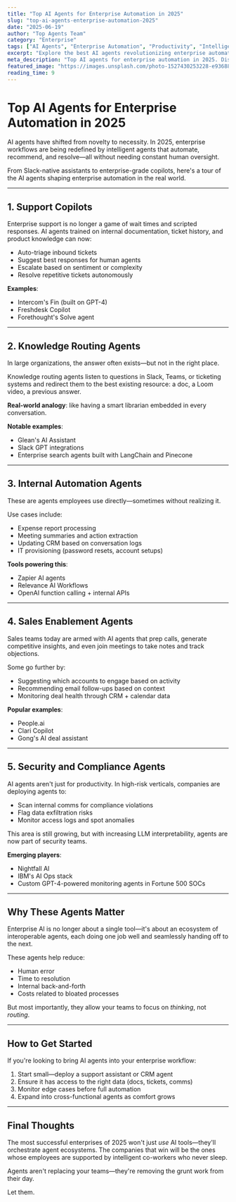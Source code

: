 ```yaml
---
title: "Top AI Agents for Enterprise Automation in 2025"
slug: "top-ai-agents-enterprise-automation-2025"
date: "2025-06-19"
author: "Top Agents Team"
category: "Enterprise"
tags: ["AI Agents", "Enterprise Automation", "Productivity", "Intelligent Tools", "AI in Business"]
excerpt: "Explore the best AI agents revolutionizing enterprise automation, support, and productivity in 2025."
meta_description: "Top AI agents for enterprise automation in 2025. Discover workflow, support, and knowledge routing agents transforming business."
featured_image: "https://images.unsplash.com/photo-1527430253228-e93688616381?w=800"
reading_time: 9
---
```


# Top AI Agents for Enterprise Automation in 2025

AI agents have shifted from novelty to necessity. In 2025, enterprise workflows are being redefined by intelligent agents that automate, recommend, and resolve—all without needing constant human oversight.

From Slack-native assistants to enterprise-grade copilots, here's a tour of the AI agents shaping enterprise automation in the real world.

---

## 1. **Support Copilots**

Enterprise support is no longer a game of wait times and scripted responses. AI agents trained on internal documentation, ticket history, and product knowledge can now:

- Auto-triage inbound tickets  
- Suggest best responses for human agents  
- Escalate based on sentiment or complexity  
- Resolve repetitive tickets autonomously  

**Examples**:  
- Intercom's Fin (built on GPT-4)  
- Freshdesk Copilot  
- Forethought's Solve agent  

---

## 2. **Knowledge Routing Agents**

In large organizations, the answer often exists—but not in the right place.

Knowledge routing agents listen to questions in Slack, Teams, or ticketing systems and redirect them to the best existing resource: a doc, a Loom video, a previous answer.

**Real-world analogy**: like having a smart librarian embedded in every conversation.

**Notable examples**:  
- Glean's AI Assistant  
- Slack GPT integrations  
- Enterprise search agents built with LangChain and Pinecone

---

## 3. **Internal Automation Agents**

These are agents employees use directly—sometimes without realizing it.

Use cases include:

- Expense report processing  
- Meeting summaries and action extraction  
- Updating CRM based on conversation logs  
- IT provisioning (password resets, account setups)  

**Tools powering this**:  
- Zapier AI agents  
- Relevance AI Workflows  
- OpenAI function calling + internal APIs  

---

## 4. **Sales Enablement Agents**

Sales teams today are armed with AI agents that prep calls, generate competitive insights, and even join meetings to take notes and track objections.

Some go further by:

- Suggesting which accounts to engage based on activity  
- Recommending email follow-ups based on context  
- Monitoring deal health through CRM + calendar data  

**Popular examples**:  
- People.ai  
- Clari Copilot  
- Gong's AI deal assistant  

---

## 5. **Security and Compliance Agents**

AI agents aren't just for productivity. In high-risk verticals, companies are deploying agents to:

- Scan internal comms for compliance violations  
- Flag data exfiltration risks  
- Monitor access logs and spot anomalies  

This area is still growing, but with increasing LLM interpretability, agents are now part of security teams.

**Emerging players**:  
- Nightfall AI  
- IBM's AI Ops stack  
- Custom GPT-4-powered monitoring agents in Fortune 500 SOCs  

---

## Why These Agents Matter

Enterprise AI is no longer about a single tool—it's about an ecosystem of interoperable agents, each doing one job well and seamlessly handing off to the next.

These agents help reduce:  
- Human error  
- Time to resolution  
- Internal back-and-forth  
- Costs related to bloated processes  

But most importantly, they allow your teams to focus on *thinking*, not *routing*.

---

## How to Get Started

If you're looking to bring AI agents into your enterprise workflow:

1. Start small—deploy a support assistant or CRM agent  
2. Ensure it has access to the right data (docs, tickets, comms)  
3. Monitor edge cases before full automation  
4. Expand into cross-functional agents as comfort grows  

---

## Final Thoughts

The most successful enterprises of 2025 won't just *use* AI tools—they'll orchestrate agent ecosystems. The companies that win will be the ones whose employees are supported by intelligent co-workers who never sleep.

Agents aren't replacing your teams—they're removing the grunt work from their day.

Let them.


